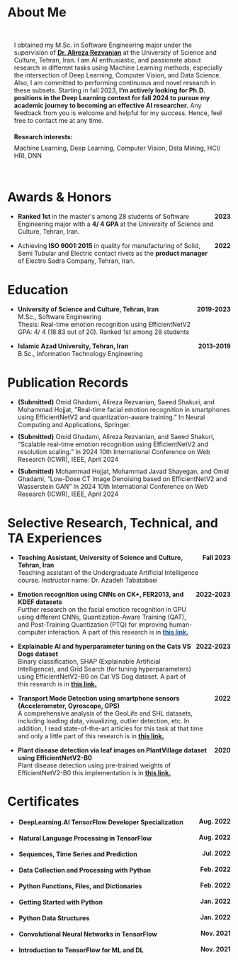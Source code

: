 
# About Me
  <div style="flex: 3; padding: 15px;">
      <p>
         I obtained my M.Sc. in Software Engineering major under the supervision of <strong><a href="http://rezvanian.usc.ac.ir/en"> Dr. Alireza Rezvanian</a></strong> at the University of Science and Culture, Tehran, Iran. I am AI enthusiastic, and passionate about research in different tasks using Machine Learning methods, especially the intersection of Deep Learning, Computer Vision, and Data Science. Also, I am committed to performing continuous and novel research in these subsets. Starting in fall 2023, <strong>I’m actively looking for Ph.D. positions in the Deep Learning context for fall 2024 to pursue my academic journey to becoming an effective AI researcher.</strong> Any feedback from you is welcome and helpful for my success. Hence, feel free to contact me at any time.
      </p>
      <h4 style="margin-bottom: 0;">Research interests:</h4>
    <p style="margin-top: 8;">
        Machine Learning, Deep Learning, Computer Vision, Data Mining, HCI/ HRI, DNN
    </p>
  </div>

# Awards & Honors
<ul>
  <li style="margin-bottom: 15px;">
    <div style="display: flex; justify-content: space-between; align-items: flex-start;">
      <div style="flex: 3;">
        <strong> Ranked 1st </strong> in the master's among 28 students of Software Engineering major with a <strong> 4/ 4 GPA </strong> at the University of Science and Culture, Tehran, Iran. 
      </div>
      <div>
        <strong>2023</strong>
      </div>
    </div>
  </li>
</ul>
<ul>
  <li style="margin-bottom: 15px;">
    <div style="display: flex; justify-content: space-between; align-items: flex-start;">
      <div style="flex: 3;">
         Achieving <strong> ISO 9001:2015 </strong> in quality for manufacturing of Solid, Semi Tubular and Electric contact rivets as the <strong> product manager </strong> of Electro Sadra Company, Tehran, Iran. 
      </div>
      <div>
        <strong>2022</strong>
      </div>
    </div>
  </li>
</ul>

# Education
<ul>
  <li style="margin-bottom: 15px;">
    <div style="display: flex; justify-content: space-between; align-items: flex-start;">
      <div style="flex: 3;">
        <strong>University of Science and Culture, Tehran, Iran</strong>
        <br>M.Sc., Software Engineering
        <br>Thesis: Real-time emotion recognition using EfficientNetV2
        <br>GPA: 4/ 4 (18.83 out of 20). Ranked 1st among 28 students
      </div>
      <div>
        <strong>2019-2023</strong>
      </div>
    </div>
  </li>
  <li style="margin-bottom: 15px;">
    <div style="display: flex; justify-content: space-between; align-items: flex-start;">
      <div style="flex: 3;">
        <strong>Islamic Azad University, Tehran, Iran</strong>
        <br>B.Sc., Information Technology Engineering
      </div>
      <div>
        <strong>2013-2019</strong>
      </div>
    </div>
  </li>
</ul>

# Publication Records
<ul>
  <li style="margin-bottom: 10px;">
    <strong> (Submitted)</strong> Omid Ghadami, Alireza Rezvanian, Saeed Shakuri, and Mohammad Hojjat, ”Real-time facial emotion
recognition in smartphones using EfficientNetV2 and quantization-aware training.” In Neural Computing and Applications, Springer.
  </li>
    <li style="margin-bottom: 10px;">
    <strong> (Submitted)</strong> Omid Ghadami, Alireza Rezvanian, and Saeed Shakuri, ”Scalable real-time emotion recognition using EfficientNetV2 and
resolution scaling.” In 2024 10th International Conference on Web Research (ICWR), IEEE, April 2024
  </li>
    <li style="margin-bottom: 10px;">
    <strong> (Submitted)</strong> Mohammad Hojjat, Mohammad Javad Shayegan, and Omid Ghadami, ”Low-Dose CT Image Denoising based on EfficientNetV2 and Wasserstein GAN” In 2024 10th International Conference on Web Research (ICWR), IEEE, April 2024
    </li>
</ul>

# Selective Research, Technical, and TA Experiences
<ul>
  <li style="margin-bottom: 15px;">
    <div style="display: flex; justify-content: space-between; align-items: flex-start;">
      <div style="flex: 3;">
        <strong> Teaching Assistant, University of Science and Culture, Tehran, Iran</strong>
        <br>	Teaching assistant of the Undergraduate Artificial Intelligence course. Instructor name: Dr. Azadeh Tabatabaei
      </div>
      <div>
        <strong>Fall 2023</strong>
      </div>
    </div>
  </li>
  
  <li style="margin-bottom: 15px;">
    <div style="display: flex; justify-content: space-between; align-items: flex-start;">
      <div style="flex: 3;">
        <strong> Emotion recognition using CNNs on CK+, FER2013, and KDEF datasets </strong>
        <br> Further research on the facial emotion recognition in GPU using different CNNs, Quantization-Aware Training (QAT), and Post-Training Quantization (PTQ) for improving human-computer interaction. A part of this research is in <a href="https://github.com/OmidGhadami95/EfficientNetV2_Quantization_CK"> <strong style="color: #0056b3;"> this link.</strong></a>
      </div>
      <div>
        <strong>2022-2023</strong>
      </div>
    </div>
  </li>

  <li style="margin-bottom: 15px;">
    <div style="display: flex; justify-content: space-between; align-items: flex-start;">
      <div style="flex: 3;">
        <strong> Explainable AI and hyperparameter tuning on the Cats VS Dogs dataset </strong>
        <br> Binary classification, SHAP (Explainable Artificial Intelligence), and Grid Search (for tuning hyperparameters) using EfficientNetV2-B0 on Cat VS Dog dataset. A part of this research is in <strong><a href="https://github.com/OmidGhadami95/EfficientNetV2_CatVSDog"> this link. </a></strong>
      </div>
      <div>
        <strong>2022-2023</strong>
      </div>
    </div>
  </li>

  <li style="margin-bottom: 15px;">
    <div style="display: flex; justify-content: space-between; align-items: flex-start;">
      <div style="flex: 3;">
        <strong> Transport Mode Detection using smartphone sensors (Accelerometer, Gyroscope, GPS) </strong>
        <br>	A comprehensive analysis of the GeoLife and SHL datasets, including loading data, visualizing, outlier detection, etc. In addition, I read state-of-the-art articles for this task at that time and only a little part of this research is in <a href="https://github.com/OmidGhadami95/Geolife-OutlierDetection-TMD"> <strong> this link. </strong></a>
      </div>
      <div>
        <strong>2022</strong>
      </div>
    </div>
  </li>
  
  <li style="margin-bottom: 15px;">
    <div style="display: flex; justify-content: space-between; align-items: flex-start;">
      <div style="flex: 3;">
        <strong> Plant disease detection via leaf images on PlantVillage dataset using EfficientNetV2-B0</strong>
        <br> Plant disease detection using pre-trained weights of EfficientNetV2-B0 this implementation is in <a href="https://github.com/OmidGhadami95/EfficientNetV2B0---PlantVillage"> <strong> this link. </strong></a>
      </div>
      <div>
        <strong>2020</strong>
      </div>
    </div>
  </li>
</ul>

# Certificates
<ul>
  <li style="margin-bottom: 15px;">
    <div style="display: flex; justify-content: space-between; align-items: flex-start;">
      <div style="flex: 1;">
        <strong><div style="margin: 2px;"><a href="https://www.coursera.org/account/accomplishments/specialization/certificate/CBHPLA3BDCCA" style="text-decoration: none;"><i class="fab fa-github"></i> DeepLearning.AI TensorFlow Developer Specialization</a></div></strong>
      </div>
      <div>
        <strong>Aug. 2022</strong>
      </div>
    </div>
  </li>
  <li style="margin-bottom: 15px;">
    <div style="display: flex; justify-content: space-between; align-items: flex-start;">
      <div style="flex: 1;">
        <strong><div style="margin: 2px;"><a href="https://www.coursera.org/account/accomplishments/certificate/7VNS7JRZPM3A" style="text-decoration: none;"><i class="fab fa-github"></i> Natural Language Processing in TensorFlow</a></div></strong>
      </div>
      <div>
        <strong>Aug. 2022</strong>
      </div>
    </div>
  </li>
  <li style="margin-bottom: 15px;">
    <div style="display: flex; justify-content: space-between; align-items: flex-start;">
      <div style="flex: 1;">
        <strong><div style="margin: 2px;"><a href="https://www.coursera.org/account/accomplishments/certificate/PQBGT7FLGRFQ" style="text-decoration: none;"><i class="fab fa-github"></i> Sequences, Time Series and Prediction</a></div></strong>
      </div>
      <div>
        <strong>Jul. 2022</strong>
      </div>
    </div>
  </li>  
  <li style="margin-bottom: 15px;">
    <div style="display: flex; justify-content: space-between; align-items: flex-start;">
      <div style="flex: 1;">
        <strong><div style="margin: 2px;"><a href="https://www.coursera.org/account/accomplishments/certificate/M6QK4QRUERU2" style="text-decoration: none;"><i class="fab fa-github"></i> Data Collection and Processing with Python</a></div></strong>
      </div>
      <div>
        <strong>Feb. 2022</strong>
      </div>
    </div>
  </li>  
  <li style="margin-bottom: 15px;">
    <div style="display: flex; justify-content: space-between; align-items: flex-start;">
      <div style="flex: 1;">
        <strong><div style="margin: 2px;"><a href="https://www.coursera.org/account/accomplishments/certificate/L8XQRMPKCVMM" style="text-decoration: none;"><i class="fab fa-github"></i> Python Functions, Files, and Dictionaries</a></div></strong>
      </div>
      <div>
        <strong>Feb. 2022</strong>
      </div>
    </div>
  </li>  

  <li style="margin-bottom: 15px;">
    <div style="display: flex; justify-content: space-between; align-items: flex-start;">
      <div style="flex: 1;">
        <strong><div style="margin: 2px;"><a href="https://www.coursera.org/account/accomplishments/certificate/QXADNQJX2YMH" style="text-decoration: none;"><i class="fab fa-github"></i> Getting Started with Python</a></div></strong>
      </div>
      <div>
        <strong>Jan. 2022</strong>
      </div>
    </div>
  </li>  

  <li style="margin-bottom: 15px;">
    <div style="display: flex; justify-content: space-between; align-items: flex-start;">
      <div style="flex: 1;">
        <strong><div style="margin: 2px;"><a href="https://www.coursera.org/account/accomplishments/certificate/CHLY7LLKMA2G" style="text-decoration: none;"><i class="fab fa-github"></i> Python Data Structures</a></div></strong>
      </div>
      <div>
        <strong>Jan. 2022</strong>
      </div>
    </div>
  </li>  
  
  <li style="margin-bottom: 15px;">
    <div style="display: flex; justify-content: space-between; align-items: flex-start;">
      <div style="flex: 1;">
        <strong><div style="margin: 2px;"><a href="https://www.coursera.org/account/accomplishments/certificate/PK6DW9AJYVXU" style="text-decoration: none;"><i class="fab fa-github"></i> Convolutional Neural Networks in TensorFlow</a></div></strong>
      </div>
      <div>
        <strong>Nov. 2021</strong>
      </div>
    </div>
  </li>    
  <li style="margin-bottom: 15px;">
    <div style="display: flex; justify-content: space-between; align-items: flex-start;">
      <div style="flex: 1;">
        <strong><div style="margin: 2px;"><a href="https://www.coursera.org/account/accomplishments/certificate/PK6DW9AJYVXU" style="text-decoration: none;"><i class="fab fa-github"></i> Introduction to TensorFlow for ML and DL</a></div></strong>
      </div>
      <div>
        <strong>Nov. 2021</strong>
      </div>
    </div>
  </li>  

</ul>


